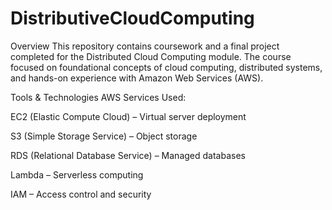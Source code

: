 # DistributiveCloudComputing

Overview
This repository contains coursework and a final project completed for the Distributed Cloud Computing module. The course focused on foundational concepts of cloud computing, distributed systems, and hands-on experience with Amazon Web Services (AWS).

 Tools & Technologies
AWS Services Used:

EC2 (Elastic Compute Cloud) – Virtual server deployment

S3 (Simple Storage Service) – Object storage

RDS (Relational Database Service) – Managed databases

Lambda – Serverless computing

IAM – Access control and security
